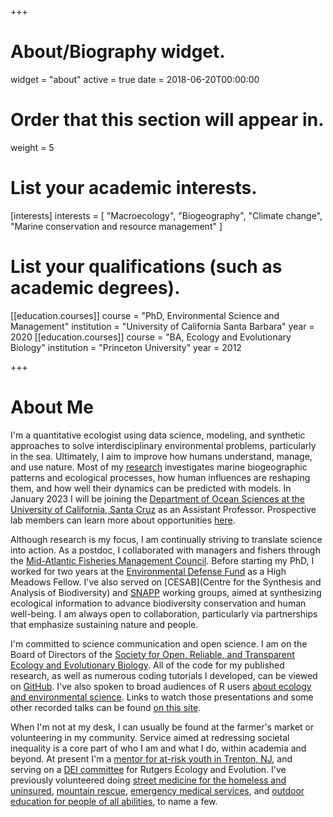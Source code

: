 +++
# About/Biography widget.
widget = "about"
active = true
date = 2018-06-20T00:00:00

# Order that this section will appear in.
weight = 5

# List your academic interests.
[interests]
  interests = [
    "Macroecology",
    "Biogeography",
    "Climate change",
    "Marine conservation and resource management"
  ]

# List your qualifications (such as academic degrees).
[[education.courses]]
  course = "PhD, Environmental Science and Management"
  institution = "University of California Santa Barbara"
  year = 2020
[[education.courses]]
  course = "BA, Ecology and Evolutionary Biology"
  institution = "Princeton University"
  year = 2012

  
+++

# About Me

I'm a quantitative ecologist using data science, modeling, and synthetic approaches to solve interdisciplinary environmental problems, particularly in the sea. Ultimately, I aim to improve how humans understand, manage, and use nature. Most of my [research](http://www.alexafredston.com/#research) investigates marine biogeographic patterns and ecological processes, how human influences are reshaping them, and how well their dynamics can be predicted with models. In January 2023 I will be joining the [Department of Ocean Sciences at the University of California, Santa Cruz](https://oceansci.ucsc.edu/) as an Assistant Professor. Prospective lab members can learn more about opportunities [here](http://www.alexafredston.com/#join).

Although research is my focus, I am continually striving to translate science into action. As a postdoc, I collaborated with managers and fishers through the [Mid-Atlantic Fisheries Management Council](http://www.mafmc.org/). Before starting my PhD, I worked for two years at the [Environmental Defense Fund](https://www.edf.org/) as a High Meadows Fellow. I've also served on [CESAB](Centre for the Synthesis and Analysis of Biodiversity) and [SNAPP](https://www.fondationbiodiversite.fr/en/about-the-foundation/le-cesab/) working groups, aimed at synthesizing ecological information to advance biodiversity conservation and human well-being. I am always open to collaboration, particularly via partnerships that emphasize sustaining nature and people. 

I'm committed to science communication and open science. I am on the Board of Directors of the [Society for Open, Reliable, and Transparent Ecology and Evolutionary Biology](https://www.sortee.org/). All of the code for my published research, as well as numerous coding tutorials I developed, can be viewed on [GitHub](https://github.com/afredston). I've also spoken to broad audiences of R users [about ecology and environmental science](https://github.com/afredston/R-for-the-planet). Links to watch those presentations and some other recorded talks can be found [on this site](https://www.alexafredston.com/#videos). 

When I'm not at my desk, I can usually be found at the farmer's market or volunteering in my community. Service aimed at redressing societal inequality is a core part of who I am and what I do, within academia and beyond. At present I'm a [mentor for at-risk youth in Trenton, NJ](https://www.lifeties.org/programs/t-i-l-t-mentoring/), and serving on a [DEI committee](https://ecoevo.rutgers.edu/diversity-equity-inclusion.html) for Rutgers Ecology and Evolution. I've previously volunteered doing [street medicine for the homeless and uninsured](https://sbdww.org/), [mountain rescue](https://www.bamru.org/), [emergency medical services](https://pfars.org/), and [outdoor education for people of all abilities](https://discovernac.org/), to name a few. 
